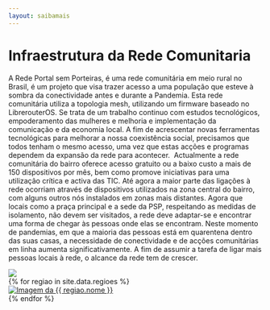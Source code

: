 ```yaml
---
layout: saibamais
---
```


# Infraestrutura da Rede Comunitaria

A Rede Portal sem Porteiras, é uma rede comunitária em meio rural no Brasil, é um projeto que visa trazer acesso a uma população que esteve à sombra da conectividade antes e durante a Pandemia. Esta rede comunitária utiliza a topologia mesh, utilizando um firmware baseado no LibrerouterOS. Se trata de um trabalho continuo com estudos tecnológicos, empoderamento das mulheres e melhoria e implementação da comunicação e da economia local. A fim de acrescentar novas ferramentas tecnológicas para melhorar a nossa coexistência social, precisamos que todos tenham o mesmo acesso, uma vez que estas acções e programas dependem da expansão da rede para acontecer.  Actualmente a rede comunitária do bairro oferece acesso gratuito ou a baixo custo a mais de 150 dispositivos por mês, bem como promove iniciativas para uma utilização crítica e activa das TIC. Até agora a maior parte das ligações à rede ocorriam através de dispositivos utilizados na zona central do bairro, com alguns outros nós instalados em zonas mais distantes. Agora que locais como a praça principal e a sede da PSP, respeitando as medidas de isolamento, não devem ser visitados, a rede deve adaptar-se e encontrar uma forma de chegar às pessoas onde elas se encontram. Neste momento de pandemias, em que a maioria das pessoas está em quarentena dentro das suas casas, a necessidade de conectividade e de acções comunitárias em linha aumenta significativamente. A fim de assumir a tarefa de ligar mais pessoas locais à rede, o alcance da rede tem de crescer.

<div class="imgfull">
<img src="{{ site.baseurl }}/assets/images/psp-regioes.png" >
</div>

<section class="container wrap">
 {% for regiao in site.data.regioes %}
    <div class="imgfull">
                <a href="{{ regiao.url}}">
                    <img src="{{ site.baseurl }}/assets/images/mapa/{{ regiao.imagem }}" alt="Imagem da {{ regiao.nome }}"/>
                </a>
    </div>
            {% endfor %}
</section>

<!-- <section class="container wrap">
    <div class="imgfull">
        <img src="{{ site.baseurl }}/assets/images/mapa/arcanjo.png">
    </div>
    <div class="imgfull">
        <img src="{{ site.baseurl }}/assets/images/mapa/braga.png">
        </div>
    <div class="imgfull">
        <img src="{{ site.baseurl }}/assets/images/mapa/cruzeiro.png">
    </div>
    <div class="imgfull"> 
        <img src="{{ site.baseurl }}/assets/images/mapa/entrada.png">
    </div>
    <div class="imgfull"> 
        <img src="{{ site.baseurl }}/assets/images/mapa/fabianos.png">
    </div>	
    <div class="imgfull">
        <img src="{{ site.baseurl }}/assets/images/mapa/gruta.png">
    </div>
    <div class="imgfull">
        <img src="{{ site.baseurl }}/assets/images/mapa/prado.png">
    </div>
        <div class="imgfull">
        <img src="{{ site.baseurl }}/assets/images/mapa/quaresmeiras.png">
    </div>
        <div class="imgfull">
        <img src="{{ site.baseurl }}/assets/images/mapa/sede.png">
    </div>
</section> -->